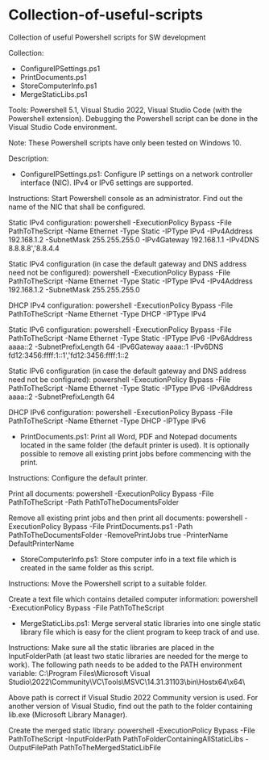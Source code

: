 # Collection-of-useful-scripts
Collection of useful Powershell scripts for SW development

Collection:
- ConfigureIPSettings.ps1
- PrintDocuments.ps1
- StoreComputerInfo.ps1
- MergeStaticLibs.ps1

Tools: Powershell 5.1, Visual Studio 2022, Visual Studio Code (with the Powershell extension). 
Debugging the Powershell script can be done in the Visual Studio Code environment.

Note: These Powershell scripts have only been tested on Windows 10.

Description: 

- ConfigureIPSettings.ps1: 
Configure IP settings on a network controller interface (NIC). IPv4 or IPv6 settings are supported.

Instructions: Start Powershell console as an administrator. Find out the name of the NIC that shall be configured.

Static IPv4 configuration: 
powershell -ExecutionPolicy Bypass -File PathToTheScript -Name Ethernet -Type Static -IPType IPv4 -IPv4Address 192.168.1.2 -SubnetMask 255.255.255.0 -IPv4Gateway 192.168.1.1 -IPv4DNS 8.8.8.8','8.8.4.4

Static IPv4 configuration (in case the default gateway and DNS address need not be configured): 
powershell -ExecutionPolicy Bypass -File PathToTheScript -Name Ethernet -Type Static -IPType IPv4 -IPv4Address 192.168.1.2 -SubnetMask 255.255.255.0 

DHCP IPv4 configuration: 
powershell -ExecutionPolicy Bypass -File PathToTheScript -Name Ethernet -Type DHCP -IPType IPv4

Static IPv6 configuration: 
powershell -ExecutionPolicy Bypass -File PathToTheScript -Name Ethernet -Type Static -IPType IPv6 -IPv6Address aaaa::2 -SubnetPrefixLength 64 -IPv6Gateway aaaa::1 -IPv6DNS fd12:3456:ffff:1::1','fd12:3456:ffff:1::2

Static IPv6 configuration (in case the default gateway and DNS address need not be configured): 
powershell -ExecutionPolicy Bypass -File PathToTheScript -Name Ethernet -Type Static -IPType IPv6 -IPv6Address aaaa::2 -SubnetPrefixLength 64

DHCP IPv6 configuration: 
powershell -ExecutionPolicy Bypass -File PathToTheScript -Name Ethernet -Type DHCP -IPType IPv6

- PrintDocuments.ps1: Print all Word, PDF and Notepad documents located in the same folder (the default printer is used).
It is optionally possible to remove all existing print jobs before commencing with the print.

Instructions: Configure the default printer.

Print all documents: 
powershell -ExecutionPolicy Bypass -File PathToTheScript -Path PathToTheDocumentsFolder

Remove all existing print jobs and then print all documents: 
powershell -ExecutionPolicy Bypass -File PrintDocuments.ps1 -Path PathToTheDocumentsFolder -RemovePrintJobs true -PrinterName DefaultPrinterName

- StoreComputerInfo.ps1: Store computer info in a text file which is created in the same folder as this script.

Instructions: Move the Powershell script to a suitable folder.

Create a text file which contains detailed computer information:
powershell -ExecutionPolicy Bypass -File PathToTheScript

- MergeStaticLibs.ps1: Merge serveral static libraries into one single static library file which is easy for the client program to keep track of and use.

Instructions: Make sure all the static libraries are placed in the InputFolderPath (at least two static libraries are needed for the merge to work).
The following path needs to be added to the PATH environment variable: 
C:\Program Files\Microsoft Visual Studio\2022\Community\VC\Tools\MSVC\14.31.31103\bin\Hostx64\x64\

Above path is correct if Visual Studio 2022 Community version is used. For another version of Visual Studio, find out the path to the folder containing 
lib.exe (Microsoft Library Manager).

Create the merged static library:
powershell -ExecutionPolicy Bypass -File PathToTheScript -InputFolderPath PathToFolderContainingAllStaticLibs -OutputFilePath PathToTheMergedStaticLibFile
